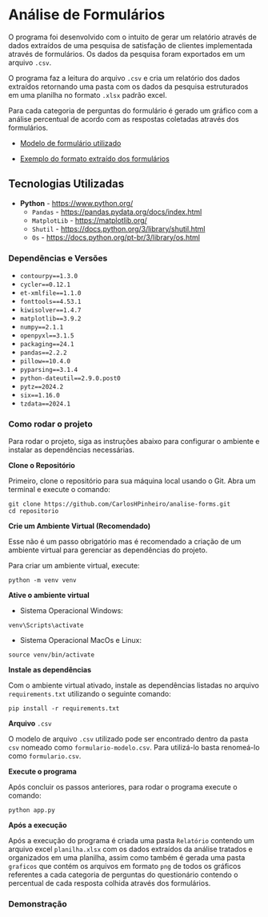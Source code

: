 # Análise de Formulários

O programa foi desenvolvido com o intuito de gerar um relatório através de dados extraídos de uma pesquisa de satisfação de clientes implementada através de formulários. Os dados da pesquisa foram exportados em um arquivo `.csv`.

O programa faz a leitura do arquivo `.csv` e cria um relatório dos dados extraídos retornando uma pasta com os dados da pesquisa estruturados em uma planilha no formato `.xlsx` padrão excel.

Para cada categoria de perguntas do formulário é gerado um gráfico com a análise percentual de acordo com as respostas coletadas através dos formulários.

-   [Modelo de formulário utilizado](assets/formulario-modelo.pdf)

-   [Exemplo do formato extraído dos formulários](assets/csv-exemplo.png)

## Tecnologias Utilizadas

-   **Python** - https://www.python.org/
    -   `Pandas` - https://pandas.pydata.org/docs/index.html
    -   `MatplotLib` - https://matplotlib.org/
    -   `Shutil` - https://docs.python.org/3/library/shutil.html
    -   `Os` - https://docs.python.org/pt-br/3/library/os.html

### Dependências e Versões

-   `contourpy==1.3.0`
-   `cycler==0.12.1`
-   `et-xmlfile==1.1.0`
-   `fonttools==4.53.1`
-   `kiwisolver==1.4.7`
-   `matplotlib==3.9.2`
-   `numpy==2.1.1`
-   `openpyxl==3.1.5`
-   `packaging==24.1`
-   `pandas==2.2.2`
-   `pillow==10.4.0`
-   `pyparsing==3.1.4`
-   `python-dateutil==2.9.0.post0`
-   `pytz==2024.2`
-   `six==1.16.0`
-   `tzdata==2024.1`

### Como rodar o projeto

Para rodar o projeto, siga as instruções abaixo para configurar o ambiente e instalar as dependências necessárias.

**Clone o Repositório**

Primeiro, clone o repositório para sua máquina local usando o Git. Abra um terminal e execute o comando:

```
git clone https://github.com/CarlosHPinheiro/analise-forms.git
cd repositorio
```

**Crie um Ambiente Virtual (Recomendado)**

Esse não é um passo obrigatório mas é recomendado a criação de um ambiente virtual para gerenciar as dependências do projeto.

Para criar um ambiente virtual, execute:

```
python -m venv venv
```

**Ative o ambiente virtual**

-   Sistema Operacional Windows:

```
venv\Scripts\activate
```

-   Sistema Operacional MacOs e Linux:

```
source venv/bin/activate
```

**Instale as dependências**

Com o ambiente virtual ativado, instale as dependências listadas no arquivo `requirements.txt` utilizando o seguinte comando:

```
pip install -r requirements.txt
```

**Arquivo** `.csv`

O modelo de arquivo `.csv` utilizado pode ser encontrado dentro da pasta `csv` nomeado como `formulario-modelo.csv`. Para utilizá-lo basta renomeá-lo como `formulario.csv`.

**Execute o programa**

Após concluir os passos anteriores, para rodar o programa execute o comando:

```
python app.py
```

**Após a execução**

Após a execução do programa é criada uma pasta `Relatório` contendo um arquivo excel `planilha.xlsx` com os dados extraídos da análise tratados e organizados em uma planilha, assim como também é gerada uma pasta `graficos` que contém os arquivos em formato `png` de todos os gráficos referentes a cada categoria de perguntas do questionário contendo o percentual de cada resposta colhida através dos formulários.

### Demonstração

[](assets/app-execucao.gif)
